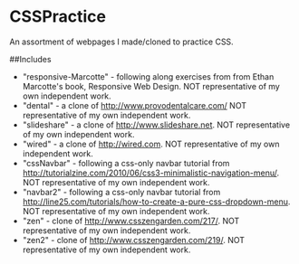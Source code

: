CSSPractice
===========
An assortment of webpages I made/cloned to practice CSS.

##Includes

* "responsive-Marcotte" - following along exercises from from Ethan Marcotte's book, Responsive Web Design.  NOT representative of my own independent work.
* "dental" - a clone of http://www.provodentalcare.com/ NOT representative of my own independent work.
* "slideshare" - a clone of http://www.slideshare.net. NOT representative of my own independent work.
* "wired" - a clone of http://wired.com. NOT representative of my own independent work.
* "cssNavbar" - following a css-only navbar tutorial from http://tutorialzine.com/2010/06/css3-minimalistic-navigation-menu/.  NOT representative of my own independent work.
* "navbar2" - following a css-only navbar tutorial from http://line25.com/tutorials/how-to-create-a-pure-css-dropdown-menu.  NOT representative of my own independent work.
* "zen" - clone of http://www.csszengarden.com/217/.  NOT representative of my own independent work.
* "zen2" - clone of http://www.csszengarden.com/219/. NOT representative of my own independent work.